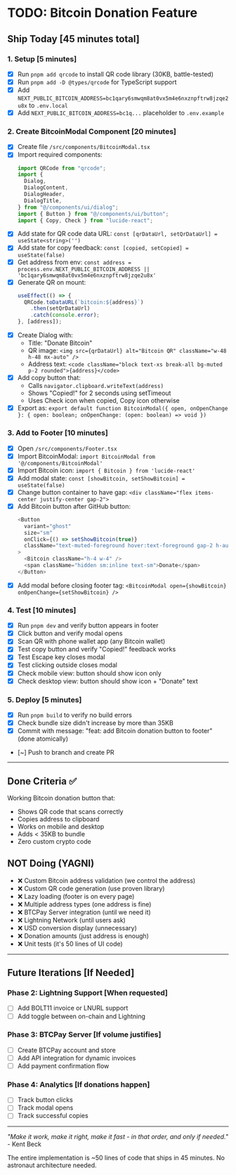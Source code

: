 # TODO: Bitcoin Donation Feature

## Ship Today [45 minutes total]

### 1. Setup [5 minutes]

- [x] Run `pnpm add qrcode` to install QR code library (30KB, battle-tested)
- [x] Run `pnpm add -D @types/qrcode` for TypeScript support
- [x] Add `NEXT_PUBLIC_BITCOIN_ADDRESS=bc1qary6smwqm8at0vx5m4e6nxznpftrw8jzqe2u8x` to `.env.local`
- [x] Add `NEXT_PUBLIC_BITCOIN_ADDRESS=bc1q...` placeholder to `.env.example`

### 2. Create BitcoinModal Component [20 minutes]

- [x] Create file `/src/components/BitcoinModal.tsx`
- [x] Import required components:
  ```typescript
  import QRCode from "qrcode";
  import {
    Dialog,
    DialogContent,
    DialogHeader,
    DialogTitle,
  } from "@/components/ui/dialog";
  import { Button } from "@/components/ui/button";
  import { Copy, Check } from "lucide-react";
  ```
- [x] Add state for QR code data URL: `const [qrDataUrl, setQrDataUrl] = useState<string>('')`
- [x] Add state for copy feedback: `const [copied, setCopied] = useState(false)`
- [x] Get address from env: `const address = process.env.NEXT_PUBLIC_BITCOIN_ADDRESS || 'bc1qary6smwqm8at0vx5m4e6nxznpftrw8jzqe2u8x'`
- [x] Generate QR on mount:
  ```typescript
  useEffect(() => {
    QRCode.toDataURL(`bitcoin:${address}`)
      .then(setQrDataUrl)
      .catch(console.error);
  }, [address]);
  ```
- [x] Create Dialog with:
  - Title: "Donate Bitcoin"
  - QR image: `<img src={qrDataUrl} alt="Bitcoin QR" className="w-48 h-48 mx-auto" />`
  - Address text: `<code className="block text-xs break-all bg-muted p-2 rounded">{address}</code>`
- [x] Add copy button that:
  - Calls `navigator.clipboard.writeText(address)`
  - Shows "Copied!" for 2 seconds using setTimeout
  - Uses Check icon when copied, Copy icon otherwise
- [x] Export as: `export default function BitcoinModal({ open, onOpenChange }: { open: boolean; onOpenChange: (open: boolean) => void })`

### 3. Add to Footer [10 minutes]

- [x] Open `/src/components/Footer.tsx`
- [x] Import BitcoinModal: `import BitcoinModal from '@/components/BitcoinModal'`
- [x] Import Bitcoin icon: `import { Bitcoin } from 'lucide-react'`
- [x] Add modal state: `const [showBitcoin, setShowBitcoin] = useState(false)`
- [x] Change button container to have gap: `<div className="flex items-center justify-center gap-2">`
- [x] Add Bitcoin button after GitHub button:
  ```typescript
  <Button
    variant="ghost"
    size="sm"
    onClick={() => setShowBitcoin(true)}
    className="text-muted-foreground hover:text-foreground gap-2 h-auto py-2"
  >
    <Bitcoin className="h-4 w-4" />
    <span className="hidden sm:inline text-sm">Donate</span>
  </Button>
  ```
- [x] Add modal before closing footer tag: `<BitcoinModal open={showBitcoin} onOpenChange={setShowBitcoin} />`

### 4. Test [10 minutes]

- [x] Run `pnpm dev` and verify button appears in footer
- [x] Click button and verify modal opens
- [x] Scan QR with phone wallet app (any Bitcoin wallet)
- [x] Test copy button and verify "Copied!" feedback works
- [x] Test Escape key closes modal
- [x] Test clicking outside closes modal
- [x] Check mobile view: button should show icon only
- [x] Check desktop view: button should show icon + "Donate" text

### 5. Deploy [5 minutes]

- [x] Run `pnpm build` to verify no build errors
- [x] Check bundle size didn't increase by more than 35KB
- [x] Commit with message: "feat: add Bitcoin donation button to footer" (done atomically)
- [~] Push to branch and create PR

---

## Done Criteria ✅

Working Bitcoin donation button that:

- Shows QR code that scans correctly
- Copies address to clipboard
- Works on mobile and desktop
- Adds < 35KB to bundle
- Zero custom crypto code

## NOT Doing (YAGNI)

- ❌ Custom Bitcoin address validation (we control the address)
- ❌ Custom QR code generation (use proven library)
- ❌ Lazy loading (footer is on every page)
- ❌ Multiple address types (one address is fine)
- ❌ BTCPay Server integration (until we need it)
- ❌ Lightning Network (until users ask)
- ❌ USD conversion display (unnecessary)
- ❌ Donation amounts (just address is enough)
- ❌ Unit tests (it's 50 lines of UI code)

---

## Future Iterations [If Needed]

### Phase 2: Lightning Support [When requested]

- [ ] Add BOLT11 invoice or LNURL support
- [ ] Add toggle between on-chain and Lightning

### Phase 3: BTCPay Server [If volume justifies]

- [ ] Create BTCPay account and store
- [ ] Add API integration for dynamic invoices
- [ ] Add payment confirmation flow

### Phase 4: Analytics [If donations happen]

- [ ] Track button clicks
- [ ] Track modal opens
- [ ] Track successful copies

---

_"Make it work, make it right, make it fast - in that order, and only if needed."_ - Kent Beck

The entire implementation is ~50 lines of code that ships in 45 minutes. No astronaut architecture needed.

